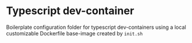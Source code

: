 # Typescript dev-container

Boilerplate configuration folder for typescript dev-containers using a local customizable Dockerfile base-image created by `init.sh`
